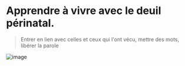 # Apprendre à vivre avec le deuil périnatal.

> Entrer en lien avec celles et ceux qui l'ont vécu, mettre des mots, libérer la parole

![image](https://github.com/cannaa/cannaa.github.io/blob/master/img/alex.jpg?raw=true)
